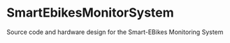 SmartEbikesMonitorSystem
========================

Source code and hardware design for the Smart-EBikes Monitoring System
